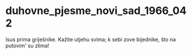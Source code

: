# duhovne_pjesme_novi_sad_1966_042
Isus prima griješnike. Kažite utjehu svima; k sebi zove bijednike, što na putovim' su zlima!